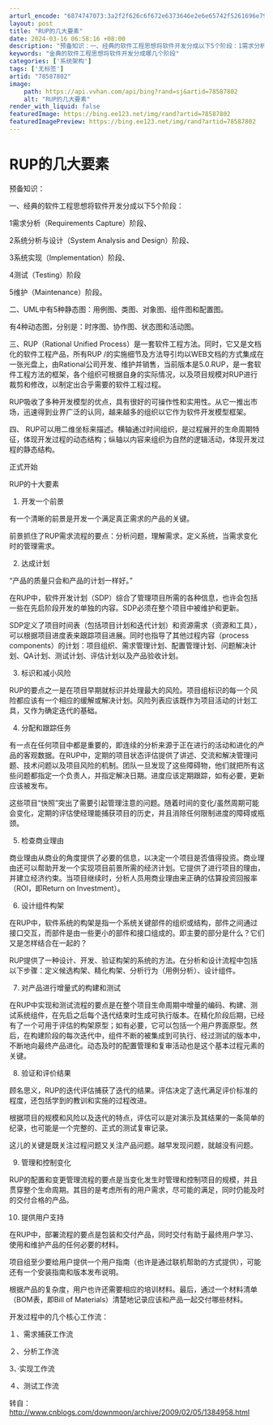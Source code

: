 ```yaml
---
arturl_encode: "6874747073:3a2f2f626c6f672e6373646e2e6e65742f5261696e794c696e:2f61727469636c652f64657461696c732f3738353837383032"
layout: post
title: "RUP的几大要素"
date: 2024-03-16 06:58:16 +08:00
description: "预备知识：一、经典的软件工程思想将软件开发分成以下5个阶段：1需求分析（Requirements C"
keywords: "金典的软件工程思想将软件开发分成哪几个阶段"
categories: ['系统架构']
tags: ['无标签']
artid: "78587802"
image:
    path: https://api.vvhan.com/api/bing?rand=sj&artid=78587802
    alt: "RUP的几大要素"
render_with_liquid: false
featuredImage: https://bing.ee123.net/img/rand?artid=78587802
featuredImagePreview: https://bing.ee123.net/img/rand?artid=78587802
---
```


# RUP的几大要素

预备知识：

一、经典的软件工程思想将软件开发分成以下5个阶段：

1需求分析（Requirements Capture）阶段、

2系统分析与设计（System Analysis and Design）阶段、

3系统实现（Implementation）阶段、

4测试（Testing）阶段

5维护（Maintenance）阶段。

二、UML中有5种静态图：用例图、类图、对象图、组件图和配置图。

有4种动态图，分别是：时序图、协作图、状态图和活动图。

三、RUP（Rational Unified Process）是一套软件工程方法。同时，它又是文档化的软件工程产品，所有RUP /的实施细节及方法导引均以WEB文档的方式集成在一张光盘上，由Rational公司开发、维护并销售，当前版本是5.0.RUP，是一套软件工程方法的框架，各个组织可根据自身的实际情况，以及项目规模对RUP进行裁剪和修改，以制定出合乎需要的软件工程过程。
  
RUP吸收了多种开发模型的优点，具有很好的可操作性和实用性。从它一推出市场，迅速得到业界广泛的认同，越来越多的组织以它作为软件开发模型框架。

四、 RUP可以用二维坐标来描述。横轴通过时间组织，是过程展开的生命周期特征，体现开发过程的动态结构；纵轴以内容来组织为自然的逻辑活动，体现开发过程的静态结构。

正式开始

RUP的十大要素

1. 开发一个前景

有一个清晰的前景是开发一个满足真正需求的产品的关键。

前景抓住了RUP需求流程的要点：分析问题，理解需求，定义系统，当需求变化时的管理需求。

2. 达成计划
  
“产品的质量只会和产品的计划一样好。”
  
在RUP中，软件开发计划（SDP）综合了管理项目所需的各种信息，也许会包括一些在先启阶段开发的单独的内容。SDP必须在整个项目中被维护和更新。

SDP定义了项目时间表（包括项目计划和迭代计划）和资源需求（资源和工具），可以根据项目进度表来跟踪项目进展。同时也指导了其他过程内容（process components）的计划：项目组织、需求管理计划、配置管理计划、问题解决计划、QA计划、测试计划、评估计划以及产品验收计划。

3. 标识和减小风险

RUP的要点之一是在项目早期就标识并处理最大的风险。项目组标识的每一个风险都应该有一个相应的缓解或解决计划。风险列表应该既作为项目活动的计划工具，又作为确定迭代的基础。

4. 分配和跟踪任务
  
有一点在任何项目中都是重要的，即连续的分析来源于正在进行的活动和进化的产品的客观数据。在RUP中，定期的项目状态评估提供了讲述、交流和解决管理问题、技术问题以及项目风险的机制。团队一旦发现了这些障碍物，他们就把所有这些问题都指定一个负责人，并指定解决日期。进度应该定期跟踪，如有必要，更新应该被发布。

这些项目“快照”突出了需要引起管理注意的问题。随着时间的变化/虽然周期可能会变化，定期的评估使经理能捕获项目的历史，并且消除任何限制进度的障碍或瓶颈。

5. 检查商业理由

商业理由从商业的角度提供了必要的信息，以决定一个项目是否值得投资。商业理由还可以帮助开发一个实现项目前景所需的经济计划。它提供了进行项目的理由，并建立经济约束。当项目继续时，分析人员用商业理由来正确的估算投资回报率（ROI，即Return on Investment）。

6. 设计组件构架
  
在RUP中，软件系统的构架是指一个系统关键部件的组织或结构，部件之间通过接口交互，而部件是由一些更小的部件和接口组成的。即主要的部分是什么？它们又是怎样结合在一起的？

RUP提供了一种设计、开发、验证构架的系统的方法。在分析和设计流程中包括以下步骤：定义候选构架、精化构架、分析行为（用例分析）、设计组件。

7. 对产品进行增量式的构建和测试

在RUP中实现和测试流程的要点是在整个项目生命周期中增量的编码、构建、测试系统组件，在先启之后每个迭代结束时生成可执行版本。在精化阶段后期，已经有了一个可用于评估的构架原型；如有必要，它可以包括一个用户界面原型。然后，在构建阶段的每次迭代中，组件不断的被集成到可执行、经过测试的版本中，不断地向最终产品进化。动态及时的配置管理和复审活动也是这个基本过程元素的关键。

8. 验证和评价结果

顾名思义，RUP的迭代评估捕获了迭代的结果。评估决定了迭代满足评价标准的程度，还包括学到的教训和实施的过程改进。
  
根据项目的规模和风险以及迭代的特点，评估可以是对演示及其结果的一条简单的纪录，也可能是一个完整的、正式的测试复审记录。

这儿的关键是既关注过程问题又关注产品问题。越早发现问题，就越没有问题。

9. 管理和控制变化

RUP的配置和变更管理流程的要点是当变化发生时管理和控制项目的规模，并且贯穿整个生命周期。其目的是考虑所有的用户需求，尽可能的满足，同时仍能及时的交付合格的产品。

10. 提供用户支持
  
在RUP中，部署流程的要点是包装和交付产品，同时交付有助于最终用户学习、使用和维护产品的任何必要的材料。
  
项目组至少要给用户提供一个用户指南（也许是通过联机帮助的方式提供），可能还有一个安装指南和版本发布说明。
  
根据产品的复杂度，用户也许还需要相应的培训材料。最后，通过一个材料清单（BOM表，即Bill of Materials）清楚地记录应该和产品一起交付哪些材料。

开发过程中的几个核心工作流：

１、需求捕获工作流

２、分析工作流

3、·实现工作流

４、测试工作流

转自：http://www.cnblogs.com/downmoon/archive/2009/02/05/1384958.html